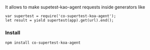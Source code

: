 It allows to make supetest-kao-agent requests inside generators like
    
    var supertest = require('co-supertest-koa-agent');
    let result = yield supertest(app).get(url).end();

### Install

    npm install co-supertest-koa-agent
